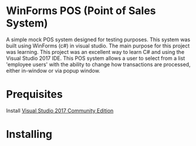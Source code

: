 # WinForms POS (Point of Sales System)
A simple mock POS system designed for testing purposes. This system was built using WinForms (c#) in visual studio. The main purpose for this project was learning. This project was an excellent way to learn C# and using the Visual Studio 2017 IDE. This POS system allows a user to select from a list 'employee users' with the ability to change how transactions are processed, either in-window or via popup window.

# Prequisites
Install [Visual Studio 2017 Community Edition](https://www.visualstudio.com/downloads/) 
# Installing
